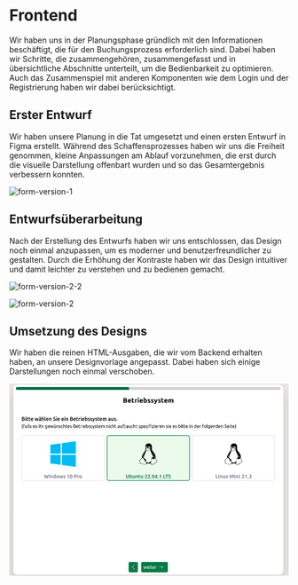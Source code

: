 
# Frontend

Wir haben uns in der Planungsphase gründlich mit den Informationen beschäftigt, die für den Buchungsprozess erforderlich sind. Dabei haben wir Schritte, die zusammengehören, zusammengefasst und in übersichtliche Abschnitte unterteilt, um die Bedienbarkeit zu optimieren. Auch das Zusammenspiel mit anderen Komponenten wie dem Login und der Registrierung haben wir dabei berücksichtigt.


## Erster Entwurf

Wir haben unsere Planung in die Tat umgesetzt und einen ersten Entwurf in Figma erstellt. Während des Schaffensprozesses haben wir uns die Freiheit genommen, kleine Anpassungen am Ablauf vorzunehmen, die erst durch die visuelle Darstellung offenbart wurden und so das Gesamtergebnis verbessern konnten. 

![form-version-1](https://user-images.githubusercontent.com/57149152/214050901-96b3ee00-0c28-43d0-9de6-c3afd5b90d09.png)


## Entwurfsüberarbeitung

Nach der Erstellung des Entwurfs haben wir uns entschlossen, das Design noch einmal anzupassen, um es moderner und benutzerfreundlicher zu gestalten. Durch die Erhöhung der Kontraste haben wir das Design intuitiver und damit leichter zu verstehen und zu bedienen gemacht. 

![form-version-2-2](https://user-images.githubusercontent.com/57149152/214051801-8b4c0534-e776-45e1-b186-642d9cfce27a.png)

![form-version-2](https://user-images.githubusercontent.com/57149152/214051234-8d3b9029-72f8-4c10-bbed-54661f535b7f.png)


## Umsetzung des Designs

Wir haben die reinen HTML-Ausgaben, die wir vom Backend erhalten haben, an unsere Designvorlage angepasst. Dabei haben sich einige Darstellungen noch einmal verschoben.

![form-real-version](https://raw.githubusercontent.com/gz-bad-erzland-p2/Dokumentation/master/docs/assets/img/osScreenNew.png)

